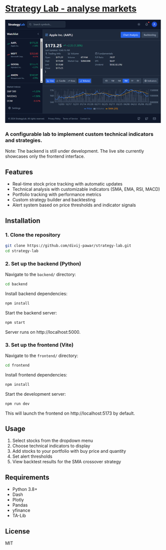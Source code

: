 #  [Strategy Lab - analyse markets](https://strategy-lab.netlify.app/)
![Frontend for the website](./store/frontend.png)

### A configurable lab to implement custom technical indicators and strategies.
Note: The backend is still under development. The live site currently showcases only the frontend interface.

## Features

- Real-time stock price tracking with automatic updates
- Technical analysis with customizable indicators (SMA, EMA, RSI, MACD)
- Portfolio tracking with performance metrics
- Custom strategy builder and backtesting
- Alert system based on price thresholds and indicator signals

## Installation

### 1. Clone the repository
```bash
git clone https://github.com/divij-pawar/strategy-lab.git
cd strategy-lab
```

### 2. Set up the backend (Python)

Navigate to the `backend/` directory:

```bash
cd backend
```

Install backend dependencies:

```bash
npm install
```

Start the backend server:

```bash
npm start
```
Server runs on http://localhost:5000.

### 3. Set up the frontend (Vite)

Navigate to the `frontend/` directory:

```bash
cd frontend
```

Install frontend dependencies:

```bash
npm install
```

Start the development server:

```bash
npm run dev
```
This will launch the frontend on http://localhost:5173 by default.

## Usage

1. Select stocks from the dropdown menu
2. Choose technical indicators to display
3. Add stocks to your portfolio with buy price and quantity
4. Set alert thresholds
5. View backtest results for the SMA crossover strategy

## Requirements

- Python 3.8+
- Dash
- Plotly
- Pandas
- yfinance
- TA-Lib

## License

MIT
